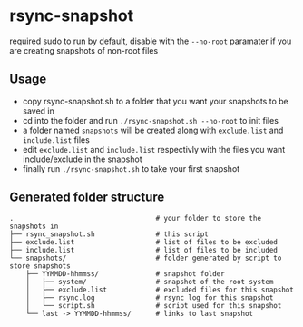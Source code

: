 # rsync-snapshot

required sudo to run by default, disable with the `--no-root` paramater if you are creating snapshots of non-root files

## Usage

- copy rsync-snapshot.sh to a folder that you want your snapshots to be saved in
- cd into the folder and run `./rsync-snapshot.sh --no-root` to init files
- a folder named `snapshots` will be created along with `exclude.list` and `include.list` files
- edit `exclude.list` and `include.list` respectivly with the files you want include/exclude in the snapshot
- finally run `./rsync-snapshot.sh` to take your first snapshot

## Generated folder structure

```
.                                   # your folder to store the snapshots in
├── rsync_snapshot.sh               # this script
├── exclude.list                    # list of files to be excluded
├── include.list                    # list of files to be included
└── snapshots/                      # folder generated by script to store snapshots
    ├── YYMMDD-hhmmss/              # snapshot folder
    │   ├── system/                 # snapshot of the root system
    │   ├── exclude.list            # excluded files for this snapshot
    │   ├── rsync.log               # rsync log for this snapshot
    │   └── script.sh               # script used for this snapshot
    └── last -> YYMMDD-hhmmss/      # links to last snapshot
```
